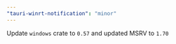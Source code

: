 ```yaml
---
"tauri-winrt-notification": "minor"
---
```


Update `windows` crate to `0.57` and updated MSRV to `1.70`
